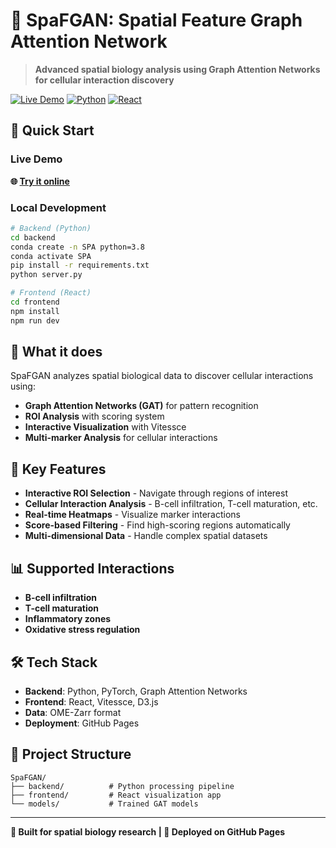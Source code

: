 # 🧬 SpaFGAN: Spatial Feature Graph Attention Network

> **Advanced spatial biology analysis using Graph Attention Networks for cellular interaction discovery**

[![Live Demo](https://img.shields.io/badge/Live%20Demo-Online-brightgreen)](https://hosseinfatho.github.io/SpaFGAN/)
[![Python](https://img.shields.io/badge/Python-3.8+-blue.svg)](https://python.org)
[![React](https://img.shields.io/badge/React-18+-61dafb.svg)](https://reactjs.org)

## 🚀 Quick Start

### Live Demo
**🌐 [Try it online](https://hosseinfatho.github.io/SpaFGAN/)**

### Local Development
```bash
# Backend (Python)
cd backend
conda create -n SPA python=3.8
conda activate SPA
pip install -r requirements.txt
python server.py

# Frontend (React)
cd frontend
npm install
npm run dev
```

## 🎯 What it does

SpaFGAN analyzes spatial biological data to discover cellular interactions using:

- **Graph Attention Networks (GAT)** for pattern recognition
- **ROI Analysis** with scoring system
- **Interactive Visualization** with Vitessce
- **Multi-marker Analysis** for cellular interactions

## 🔬 Key Features

- **Interactive ROI Selection** - Navigate through regions of interest
- **Cellular Interaction Analysis** - B-cell infiltration, T-cell maturation, etc.
- **Real-time Heatmaps** - Visualize marker interactions
- **Score-based Filtering** - Find high-scoring regions automatically
- **Multi-dimensional Data** - Handle complex spatial datasets

## 📊 Supported Interactions

- **B-cell infiltration**
- **T-cell maturation** 
- **Inflammatory zones**
- **Oxidative stress regulation**

## 🛠️ Tech Stack

- **Backend**: Python, PyTorch, Graph Attention Networks
- **Frontend**: React, Vitessce, D3.js
- **Data**: OME-Zarr format
- **Deployment**: GitHub Pages

## 📁 Project Structure

```
SpaFGAN/
├── backend/          # Python processing pipeline
├── frontend/         # React visualization app
└── models/           # Trained GAT models
```

---

**🔬 Built for spatial biology research | 🚀 Deployed on GitHub Pages**
